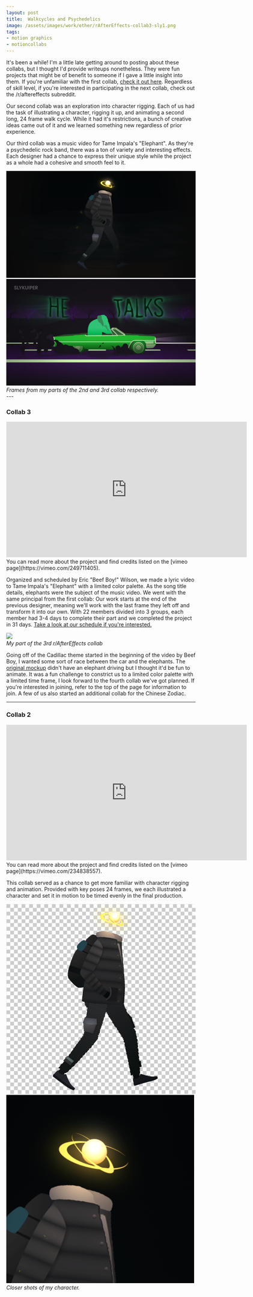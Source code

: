 ```yaml
---
layout: post
title:  Walkcycles and Psychedelics
image: /assets/images/work/other/rAfterEffects-collab3-sly1.png
tags:
- motion graphics
- motioncollabs
---
```

It's been a while! I'm a little late getting around to posting about these collabs, but I thought I'd provide writeups nonetheless. They were fun projects that might be of benefit to someone if I gave a little insight into them. If you're unfamiliar with the first collab, [check it out here](http://slykuiper.com/MOTIONCOLLAB1/). Regardless of skill level, if you're interested in participating in the next collab, check out the /r/aftereffects subreddit.  

Our second collab was an exploration into character rigging. Each of us had the task of illustrating a character, rigging it up, and animating a second long, 24 frame walk cycle. While it had it's restrictions, a bunch of creative ideas came out of it and we learned something new regardless of prior experience.  

Our third collab was a music video for Tame Impala's "Elephant". As they're a psychedelic rock band, there was a ton of variety and interesting effects. Each designer had a chance to express their unique style while the project as a whole had a cohesive and smooth feel to it. 

<div class="gallery-box">
  <div class="gallery">
    <img src="/assets/images/work/other/rAfterEffects-collab2-sly2.png">
	<img src="/assets/images/work/other/rAfterEffects-collab3-sly2.png">
  </div>
  <em>Frames from my parts of the 2nd and 3rd collab respectively.</em>
</div>
---

### Collab 3

<div class="vid" > <iframe width="640" height="360" src="https://player.vimeo.com/video/249711405" frameborder="0" allowfullscreen></iframe></div>
You can read more about the project and find credits listed on the [vimeo page](https://vimeo.com/249711405).  

Organized and scheduled by Eric "Beef Boy!" Wilson, we made a lyric video to Tame Impala's "Elephant" with a limited color palette. As the song title details, elephants were the subject of the music video. We went with the same principal from the first collab: Our work starts at the end of the previous designer, meaning we'll work with the last frame they left off and transform it into our own. With 22 members divided into 3 groups, each member had 3-4 days to complete their part and we completed the project in 31 days. [Take a look at our schedule if you're interested.](/assets/images/work/other/rAfterEffects-collab3-schedule.png)

<div class="gallery-box">
  <div class="gallery">
    <img src="/assets/images/work/other/rAfterEffects-collab3-sly3.gif">
  </div>
  <em>My part of the 3rd r/AfterEffects collab</em>
</div>

Going off of the Cadillac theme started in the beginning of the video by Beef Boy, I wanted some sort of race between the car and the elephants. The [original mockup](rAfterEffects-collab3-sly4.png) didn't have an elephant driving but I thought it'd be fun to animate. It was a fun challenge to constrict us to a limited color palette with a limited time frame, I look forward to the fourth collab we've got planned. If you're interested in joining, refer to the top of the page for information to join. A few of us also started an additional collab for the Chinese Zodiac.

---

### Collab 2

<div class="vid" > <iframe width="640" height="360" src="https://player.vimeo.com/video/234838557" frameborder="0" allowfullscreen></iframe></div>
You can read more about the project and find credits listed on the [vimeo page](https://vimeo.com/234838557).  

This collab served as a chance to get more familiar with character rigging and animation. Provided with key poses 24 frames, we each illustrated a character and set it in motion to be timed evenly in the final production. 

<div class="gallery-box">
  <div class="gallery">
    <img src="/assets/images/work/other/rAfterEffects-collab2-sly3.gif">
	<img src="/assets/images/work/other/rAfterEffects-collab2-sly4.gif">
  </div>
  <em>Closer shots of my character.</em>
</div>